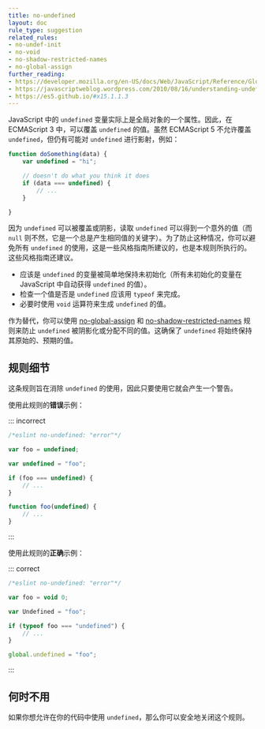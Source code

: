 ```yaml
---
title: no-undefined
layout: doc
rule_type: suggestion
related_rules:
- no-undef-init
- no-void
- no-shadow-restricted-names
- no-global-assign
further_reading:
- https://developer.mozilla.org/en-US/docs/Web/JavaScript/Reference/Global_Objects/undefined
- https://javascriptweblog.wordpress.com/2010/08/16/understanding-undefined-and-preventing-referenceerrors/
- https://es5.github.io/#x15.1.1.3
---
```


JavaScript 中的 `undefined` 变量实际上是全局对象的一个属性。因此，在 ECMAScript 3 中，可以覆盖 `undefined` 的值。虽然 ECMAScript 5 不允许覆盖 `undefined`，但仍有可能对 `undefined` 进行影射，例如：

```js
function doSomething(data) {
    var undefined = "hi";

    // doesn't do what you think it does
    if (data === undefined) {
        // ...
    }

}
```

因为 `undefined` 可以被覆盖或阴影，读取 `undefined` 可以得到一个意外的值（而 `null` 则不然，它是一个总是产生相同值的关键字）。为了防止这种情况，你可以避免所有 `undefined` 的使用，这是一些风格指南所建议的，也是本规则所执行的。这些风格指南还建议。

* 应该是 `undefined` 的变量被简单地保持未初始化（所有未初始化的变量在 JavaScript 中自动获得 `undefined` 的值）。
* 检查一个值是否是 `undefined` 应该用 `typeof` 来完成。
* 必要时使用 `void` 运算符来生成 `undefined` 的值。

作为替代，你可以使用 [no-global-assign](no-global-assign) 和 [no-shadow-restricted-names](no-shadow-restricted-names) 规则来防止 `undefined` 被阴影化或分配不同的值。这确保了 `undefined` 将始终保持其原始的、预期的值。

## 规则细节

这条规则旨在消除 `undefined` 的使用，因此只要使用它就会产生一个警告。

使用此规则的**错误**示例：

::: incorrect

```js
/*eslint no-undefined: "error"*/

var foo = undefined;

var undefined = "foo";

if (foo === undefined) {
    // ...
}

function foo(undefined) {
    // ...
}
```

:::

使用此规则的**正确**示例：

::: correct

```js
/*eslint no-undefined: "error"*/

var foo = void 0;

var Undefined = "foo";

if (typeof foo === "undefined") {
    // ...
}

global.undefined = "foo";
```

:::

## 何时不用

如果你想允许在你的代码中使用 `undefined`，那么你可以安全地关闭这个规则。
